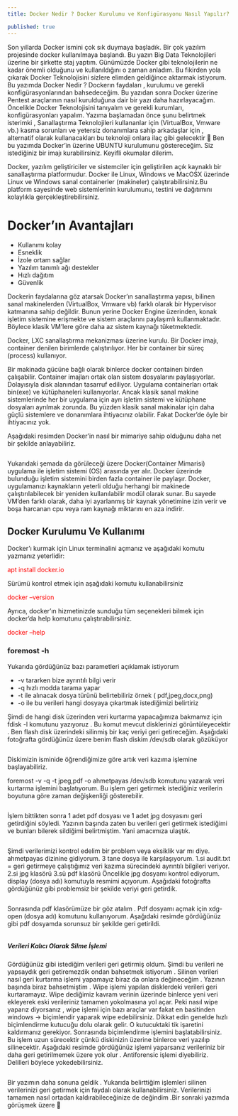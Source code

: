 ```yaml
---
title: Docker Nedir ? Docker Kurulumu ve Konfigürasyonu Nasıl Yapılır?

published: true
---
```


<p>Son yıllarda Docker ismini çok sık duymaya başladık. Bir çok yazılım projesinde docker kullanılmaya başlandı. Bu yazın Big Data Teknolojileri üzerine bir şirkette staj yaptım. Günümüzde Docker gibi teknolojilerin ne kadar önemli olduğunu ve kullanıldığını o zaman anladım. Bu fikirden yola çıkarak Docker Teknolojisini sizlere elimden geldiğince aktarmak istiyorum. Bu yazımda Docker Nedir ? Dockerın faydaları , kurulumu ve gerekli konfigürasyonlarından bahsedeceğim. Bu yazıdan sonra Docker üzerine Pentest araçlarının nasıl kurulduğuna dair bir yazı daha hazırlayacağım. Öncelikle Docker Teknolojisini tanıyalım ve gerekli kurumları, konfigürasyonları yapalım. Yazıma başlamadan önce şunu belirtmek isterimki , Sanallaştırma Teknolojileri kullananlar için (VirtualBox, Vmware vb.) kasma sorunları ve yetersiz donanımlara sahip arkadaşlar için , alternatif olarak kullanacakları bu teknoloji onlara ilaç gibi gelecektir 🙂 Ben bu yazımda Docker’in üzerine UBUNTU kurulumunu göstereceğim. Siz istediğiniz bir imajı kurabilirsiniz. Keyifli okumalar dilerim.</p>
<p>Docker, yazılım geliştiriciler ve sistemciler için geliştirilen açık kaynaklı bir sanallaştırma platformudur.
Docker ile Linux, Windows ve MacOSX üzerinde Linux ve Windows sanal containerler (makineler) çalıştırabilirsiniz.Bu platform sayesinde web sistemlerinin kurulumunu, testini ve dağıtımını kolaylıkla gerçekleştirebilirsiniz.</p>

# [](#header-1) Docker’ın Avantajları

* Kullanımı kolay
* Esneklik
* İzole ortam sağlar
* Yazılım tanımlı ağı destekler
* Hızlı dağıtım
* Güvenlik

<p>Dockerin faydalarına göz atarsak Docker’ın sanallaştırma yapısı, bilinen sanal makinelerden (VirtualBox, Vmware vb) farklı olarak bir Hypervisor katmanına sahip değildir. Bunun yerine Docker Engine üzerinden, konak işletim sistemine erişmekte ve sistem araçlarını paylaşımlı kullanmaktadır. Böylece klasik VM’lere göre daha az sistem kaynağı tüketmektedir.</p>
<p>Docker, LXC sanallaştırma mekanizması üzerine kurulu. Bir Docker imajı, container denilen birimlerde çalıştırılıyor. Her bir container bir süreç (process) kullanıyor.</p>
<p>Bir makinada gücüne bağlı olarak binlerce docker containerı birden çalışabilir. Container imajları ortak olan sistem dosyalarını paylaşıyorlar. Dolayısıyla disk alanından tasarruf ediliyor. Uygulama containerları ortak bin(exe) ve kütüphaneleri kullanıyorlar. Ancak klasik sanal makine sistemlerinde her bir uygulama için ayrı işletim sistemi ve kütüphane dosyaları ayrılmak zorunda. Bu yüzden klasik sanal makinalar için daha güçlü sistemlere ve donanımlara ihtiyacınız olabilir. Fakat Docker’de öyle bir ihtiyacınız yok.</p>
<p>Aşağıdaki resimden Docker’in nasıl bir mimariye sahip olduğunu daha net bir şekilde anlayabiliriz.</p>
<img src="https://miro.medium.com/max/2400/0*-fdS5rF4bnMinXdY.png" alt="">
<p>Yukarıdaki şemada da görüleceği üzere Docker(Container Mimarisi) uygulama ile işletim sistemi (OS) arasında yer alır. Docker üzerinde bulunduğu işletim sistemini birden fazla container ile paylaşır. Docker, uygulamanızı kaynakların yeterli olduğu herhangi bir makinede çalıştırılabilecek bir yeniden kullanılabilir modül olarak sunar. Bu sayede VM’den farklı olarak, daha iyi ayarlanmış bir kaynak yönetimine izin verir ve boşa harcanan cpu veya ram kaynağı miktarını en aza indirir.</p>

## [](#header-2) Docker Kurulumu Ve Kullanımı
<p>Docker’ı kurmak için Linux terminalini açmanız ve aşağıdaki komutu yazmanız yeterlidir:</p>
<a style="color:red;">apt install docker.io</a>
<img src="https://miro.medium.com/max/700/0*EgBdsK61597uJszs.png" alt="">
<p>Sürümü kontrol etmek için aşağıdaki komutu kullanabilirsiniz </p>
<a style="color:red;">docker –version</a>
<p>Ayrıca, docker’ın hizmetinizde sunduğu tüm seçenekleri bilmek için docker’da help komutunu çalıştırabilirsiniz.</p>
<a style="color:red;">docker –help</a>



### [](#header-3)foremost -h

<p>Yukarıda gördüğünüz bazı parametleri açıklamak istiyorum</p>

*  -v tararken bize ayrıntılı bilgi verir
*  -q hızlı modda tarama yapar
*  -t ile alınacak dosya türünü belirtebiliriz örnek ( pdf,jpeg,docx,png)
*  -o ile bu verileri hangi dosyaya çıkartmak istediğimizi belirtiriz
<p>Şimdi de hangi disk üzerinden veri kurtarma yapacağımıza bakmamız için fdisk -l komutunu yazıyoruz . Bu komut mevcut disklerinizi görüntüleyecektir . Ben flash disk üzerindeki silinmiş bir kaç veriyi geri getireceğim. Aşağıdaki fotoğrafta gördüğünüz üzere benim flash diskim /dev/sdb olarak gözüküyor</p>
<img src="https://miro.medium.com/max/700/1*mC19pLQfgCy-ExpkpJYSwg.jpeg" alt="">


<p>Diskimizin isminide öğrendiğimize göre artık veri kazıma işlemine başlayabiliriz.</p>
<p>foremost -v -q -t jpeg,pdf -o ahmetpayas /dev/sdb komutunu yazarak veri kurtarma işlemini başlatıyorum. Bu işlem geri getirmek istediğiniz verilerin boyutuna göre zaman değişkenliği gösterebilir.</p>
<img src="https://miro.medium.com/max/700/1*mC19pLQfgCy-ExpkpJYSwg.jpeg" alt="">
<p>İşlem bittikten sonra 1 adet pdf dosyası ve 1 adet jpg dosyasını geri getirdiğini söyledi. Yazının başında zaten bu verileri geri getirmek istediğimi ve bunları bilerek sildiğimi belirtmiştim. Yani amacımıza ulaştık.</p>
<img src="https://miro.medium.com/max/2400/1*KluWxWvkS0oMI7_Ei7_8fQ.png" alt="">
<p>Şimdi verilerimizi kontrol edelim bir problem veya eksiklik var mı diye.
ahmetpayas dizinine gidiyorum. 3 tane dosya ile karşılaşıyorum.
1.si audit.txt = geri getirmeye çalıştığımız veri kazıma sürecindeki ayrıntılı bilgileri veriyor.
2.si jpg klasörü
3.sü pdf klasörü
Öncelikle jpg dosyamı kontrol ediyorum. display (dosya adı) komutuyla resmimi açıyorum. Aşağıdaki fotoğrafta gördüğünüz gibi problemsiz bir şekilde veriyi geri getirdik.
</p>
<img src="https://miro.medium.com/max/2400/1*PVTqtxVoy0p4rSd4GchhCw.png" alt="">
<p>Sonrasında pdf klasörümüze bir göz atalım . Pdf dosyamı açmak için xdg-open (dosya adı) komutunu kullanıyorum. Aşağıdaki resimde gördüğünüz gibi pdf dosyamda sorunsuz bir şekilde geri getirildi.</p>
<img src="https://miro.medium.com/max/2400/1*mJwiucuw8kO_1CvCAwIYWg.png" alt="">


##### [](#header-5)Verileri Kalıcı Olarak Silme İşlemi

<p>Gördüğünüz gibi istediğim verileri geri getirmiş oldum. Şimdi bu verileri ne yapsaydık geri getiremezdik ondan bahsetmek istiyorum . Silinen verileri nasıl geri kurtarma işlemi yapamayız biraz da onlara değineceğim . Yazının başında biraz bahsetmiştim . Wipe işlemi yapılan disklerdeki verileri geri kurtaramayız. Wipe dediğimiz kavram verinin üzerinde binlerce yeni veri ekleyerek eski verileriniz tamamen yokolmasına yol açar. Peki nasıl wipe yaparız diyorsanız , wipe işlemi için bazı araçlar var fakat en basitinden windows -> biçimlendir yaparak wipe edebilirsiniz. Dikkat edin genelde hızlı biçimlendirme kutucuğu dolu olarak gelir. O kutucuktaki tik işaretini kaldırmanız gerekiyor. Sonrasında biçimlendirme işlemini başlatabilirsiniz. Bu işlem uzun sürecektir çünkü diskinizin üzerine binlerce veri yazılıp silinecektir. Aşağıdaki resimde gördüğünüz işlemi yaparsanız verileriniz bir daha geri getirilmemek üzere yok olur . Antiforensic işlemi diyebiliriz. Delilleri böylece yokedebilirsiniz.</p>
<img src="https://miro.medium.com/max/239/1*EPyJUczhSoVNCBJBCTrvOg.png" alt="">
<p>Bir yazımın daha sonuna geldik . Yukarıda belirttiğim işlemleri silinen verilerinizi geri getirmek için faydalı olarak kullanabilirsiniz. Verilerinizi tamamen nasıl ortadan kaldırabileceğinize de değindim .Bir sonraki yazımda görüşmek üzere 🙂</p>



